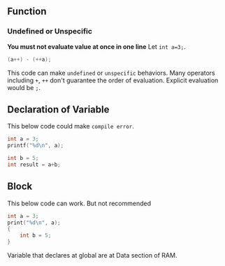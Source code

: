 ## Function

### Undefined or Unspecific

**You must not evaluate value at once in one line**
Let `int a=3;`.

```c
(a++) - (++a);
```

This code can make `undefined` or `unspecific` behaviors.
Many operators including `+`, `++` don't guarantee the order of evaluation.
Explicit evaluation would be `;`.

## Declaration of Variable

This below code could make `compile error`.

```c
int a = 3;
printf("%d\n", a);

int b = 5;
int result = a+b;
```

## Block

This below code can work. But not recommended

```c
int a = 3;
print("%d\n", a);
{
    int b = 5;
}
```

Variable that declares at global are at Data section of RAM.